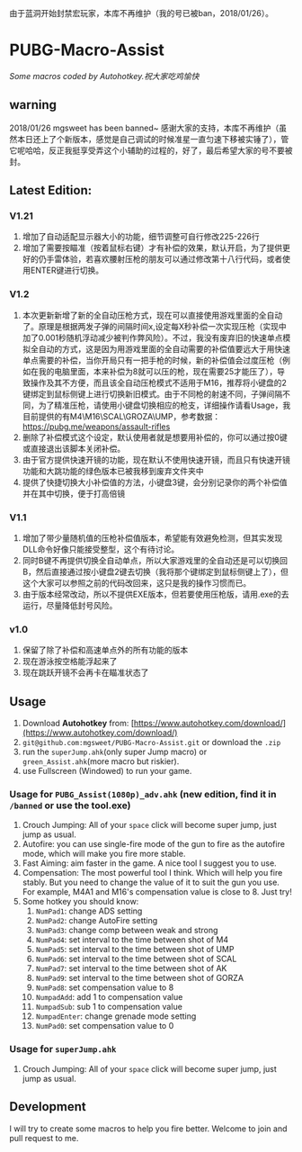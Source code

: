 由于蓝洞开始封禁宏玩家，本库不再维护（我的号已被ban，2018/01/26）。

# PUBG-Macro-Assist
*Some macros coded by Autohotkey.祝大家吃鸡愉快*

## warning
2018/01/26 mgsweet has been banned~
感谢大家的支持，本库不再维护（虽然本日还上了个新版本，感觉是自己调试的时候准星一直匀速下移被实锤了），管它呢哈哈，反正我挺享受弄这个小辅助的过程的，好了，最后希望大家的号不要被封。

## Latest Edition:
### V1.21
1. 增加了自动适配显示器大小的功能，细节调整可自行修改225-226行
2. 增加了需要按瞄准（按着鼠标右键）才有补偿的效果，默认开启，为了提供更好的仍手雷体验，若喜欢腰射压枪的朋友可以通过修改第十八行代码，或者使用ENTER键进行切换。

### V1.2
1. 本次更新新增了新的全自动压枪方式，现在可以直接使用游戏里面的全自动了。原理是根据两发子弹的间隔时间x,设定每X秒补偿一次实现压枪（实现中加了0.001秒随机浮动减少被判作弊风险）。不过，我没有废弃旧的快速单点模拟全自动的方式，这是因为用游戏里面的全自动需要的补偿值要远大于用快速单点需要的补偿，当你开局只有一把手枪的时候，新的补偿值会过度压枪（例如在我的电脑里面，本来补偿为8就可以压的枪，现在需要25才能压了），导致操作及其不方便，而且该全自动压枪模式不适用于M16，推荐将小键盘的2键绑定到鼠标侧键上进行切换新旧模式。由于不同枪的射速不同，子弹间隔不同，为了精准压枪，请使用小键盘切换相应的枪支，详细操作请看Usage，我目前提供的有M4\M16\SCAL\GROZA\UMP，参考数据：https://pubg.me/weapons/assault-rifles
2. 删除了补偿模式这个设定，默认使用者就是想要用补偿的，你可以通过按0键或直接退出该脚本关闭补偿。
3. 由于官方提供快速开镜的功能，现在默认不使用快速开镜，而且只有快速开镜功能和大跳功能的绿色版本已被我移到废弃文件夹中
4. 提供了快捷切换大小补偿值的方法，小键盘3键，会分别记录你的两个补偿值并在其中切换，便于打高倍镜

### V1.1
1. 增加了带少量随机值的压枪补偿值版本，希望能有效避免检测，但其实发现DLL命令好像只能接受整型，这个有待讨论。
2. 同时B键不再提供切换全自动单点，所以大家游戏里的全自动还是可以切换回B，然后直接通过按小键盘2键去切换（我将那个键绑定到鼠标侧键上了），但这个大家可以参照之前的代码改回来，这只是我的操作习惯而已。
3. 由于版本经常改动，所以不提供EXE版本，但若要使用压枪版，请用.exe的去运行，尽量降低封号风险。

### v1.0
1. 保留了除了补偿和高速单点外的所有功能的版本
2. 现在游泳按空格能浮起来了
3. 现在跳跃开镜不会再卡在瞄准状态了

## Usage
1. Download **Autohotkey** from: [https://www.autohotkey.com/download/](https://www.autohotkey.com/download/)
2. `git@github.com:mgsweet/PUBG-Macro-Assist.git` or download the `.zip`
3. run the `superJump.ahk`(only super Jump macro) or `green_Assist.ahk`(more macro but  riskier).
4. use Fullscreen (Windowed) to run your game.

### Usage for  `PUBG_Assist(1080p)_adv.ahk` (new edition, find it in `/banned` or use the tool.exe)
1. Crouch Jumping: All of your `space` click will become super jump, just jump as usual.
2. Autofire: you can use single-fire mode of the gun to fire as the autofire mode, which will make you fire more stable. 
3. Fast Aiming: aim faster in the game. A nice tool I suggest you to use. 
4. Compensation: The most powerful tool I think. Which will help you fire stably. But you need to change the value of it to suit the gun you use. For example, M4A1 and M16's  compensation value is close to 8. Just try!
5. Some hotkey you should know:
	1. `NumPad1`: change ADS setting
	2. `NumPad2`: change AutoFire setting
	3. `NumPad3`: change comp between weak and strong
	4. `NumPad4`: set interval to the time between shot of M4
	5. `NumPad5`: set interval to the time between shot of UMP
	6. `NumPad6`: set interval to the time between shot of SCAL
	7. `NumPad7`: set interval to the time between shot of AK
	8. `NumPad9`: set interval to the time between shot of GORZA
	9. `NumPad8`: set compensation value to 8
	10. `NumpadAdd`: add 1 to  compensation value
	11. `NumpadSub`: sub 1 to  compensation value
	12. `NumpadEnter`: change grenade mode setting
	13. `NumPad0`: set compensation value to 0

### Usage for  `superJump.ahk`
1. Crouch Jumping: All of your `space` click will become super jump, just jump as usual.

## Development
I will try to create some macros to help you fire better.
Welcome to join and pull request to me.
